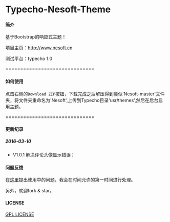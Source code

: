 # Typecho-Nesoft-Theme

#### 简介

基于Bootstrap的响应式主题！

项目主页：http://www.nesoft.cn

测试平台：typecho 1.0

==============================

#### 如何使用

点击右侧的`Download ZIP`按钮，下载完成之后解压得到类似'Nesoft-master'文件夹，将文件夹重命名为'Nesoft',上传到Typecho目录'usr/themes',然后在后台启用主题。

==============================

#### 更新纪录

##### 2016-03-10

* V1.0.1 解决评论头像显示错误；

#### 问题反馈

在[这里](https://github.com/daixl2010/Typecho-Nesoft-Theme/issues)提出使用中的问题，我会在时间允许的第一时间进行处理。

另外，欢迎fork & star。

#### LICENSE

[GPL LICENSE](https://github.com/daixl2010/Typecho-Nesoft-Theme/blob/master/LICENSE)

